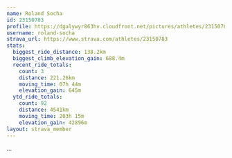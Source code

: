 ```yaml
---
name: Roland Socha
id: 23150783
profile: https://dgalywyr863hv.cloudfront.net/pictures/athletes/23150783/14745672/4/large.jpg
username: roland-socha
strava_url: https://www.strava.com/athletes/23150783
stats:
  biggest_ride_distance: 138.2km
  biggest_climb_elevation_gain: 688.4m
  recent_ride_totals:
    count: 3
    distance: 221.26km
    moving_time: 07h 44m
    elevation_gain: 645m
  ytd_ride_totals:
    count: 92
    distance: 4541km
    moving_time: 203h 15m
    elevation_gain: 42896m
layout: strava_member
--- 
```

...
